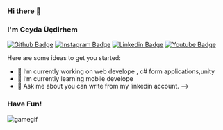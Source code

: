 ### Hi there 👋
### I'm Ceyda Üçdirhem



[![Github Badge](https://img.shields.io/badge/-Github-000?style=quare&labelColor=000&logo=Github&logoColor=white&link=link)](https://github.com/Ceydowskihttps://github.com/Ceydowski) 
[![Instagram Badge](https://img.shields.io/badge/-Instagram-31104d?style=flat-quare&labelColor=31104d&logo=instagram&logoColor=white&link=link)](https://www.instagram.com/ceydowski/) 
[![Linkedin Badge](https://img.shields.io/badge/-Linkedin-757575?style=flat-quare&labelColor=757575&logo=Linkedin&logoColor=white&link=link)](https://www.linkedin.com/in/ceyda-%C3%BC%C3%A7dirhem-900406216/) 
[![Youtube Badge](https://img.shields.io/badge/-Youtube-FF9800?style=flat-quare&labelColor=FF9800&logo=Blogger&logoColor=white&link=link)](https://www.youtube.com/channel/UCRvikm5UAJszoAS4bM5tWHw)


Here are some ideas to get you started:

- 🔭 I’m currently working on web develope , c# form applications,unity
- 🌱 I’m currently learning mobile develope
- 💬 Ask me about you can write from my linkedin account.
-->
### Have Fun!
![gamegif](https://storage.googleapis.com/gweb-uniblog-publish-prod/original_images/Dino_non-birthday_version.gif)
